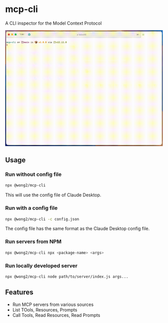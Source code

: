 # mcp-cli

A CLI inspector for the Model Context Protocol

![demo](demo.gif)

## Usage

### Run without config file

```bash
npx @wong2/mcp-cli
```

This will use the config file of Claude Desktop.

### Run with a config file

```bash
npx @wong2/mcp-cli -c config.json
```

The config file has the same format as the Claude Desktop config file.

### Run servers from NPM

```bash
npx @wong2/mcp-cli npx <package-name> <args>
```

### Run locally developed server

```bash
npx @wong2/mcp-cli node path/to/server/index.js args...
```

## Features

- Run MCP servers from various sources
- List TOols, Resources, Prompts
- Call Tools, Read Resources, Read Prompts
